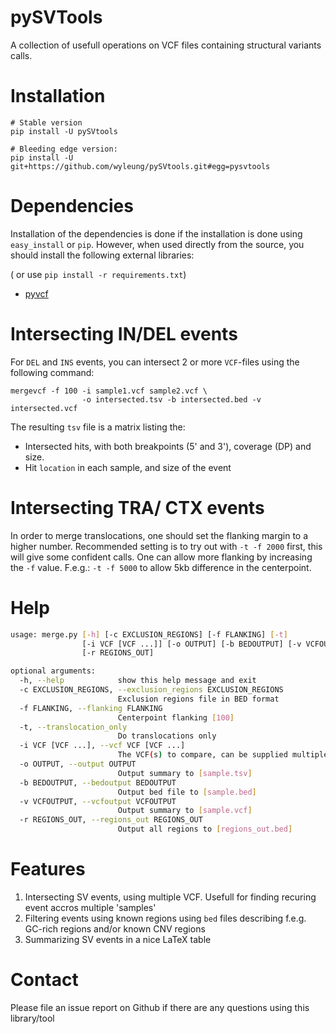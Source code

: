 # pySVTools

A collection of usefull operations on VCF files containing structural variants calls.

# Installation

    # Stable version
    pip install -U pySVtools

    # Bleeding edge version:
    pip install -U git+https://github.com/wyleung/pySVtools.git#egg=pysvtools

# Dependencies

Installation of the dependencies is done if the installation is done using `easy_install` or `pip`. However, when used directly from the source, you should install the following external libraries:

( or use `pip install -r requirements.txt`)


 - [pyvcf](https://github.com/jamescasbon/PyVCF)
 


# Intersecting IN/DEL events

For `DEL` and `INS` events, you can intersect 2 or more `VCF`-files using the following command:

    mergevcf -f 100 -i sample1.vcf sample2.vcf \
                    -o intersected.tsv -b intersected.bed -v intersected.vcf

The resulting `tsv` file is a matrix listing the:

 - Intersected hits, with both breakpoints (5' and 3'), coverage (DP) and size.
 - Hit `location` in each sample, and size of the event

# Intersecting TRA/ CTX events

In order to merge translocations, one should set the flanking margin to a higher number.
Recommended setting is to try out with `-t -f 2000` first, this will give some confident calls.
One can allow more flanking by increasing the `-f` value. F.e.g.: `-t -f 5000` to allow 5kb difference in the centerpoint.




# Help

```bash
usage: merge.py [-h] [-c EXCLUSION_REGIONS] [-f FLANKING] [-t]
                [-i VCF [VCF ...]] [-o OUTPUT] [-b BEDOUTPUT] [-v VCFOUTPUT]
                [-r REGIONS_OUT]

optional arguments:
  -h, --help            show this help message and exit
  -c EXCLUSION_REGIONS, --exclusion_regions EXCLUSION_REGIONS
                        Exclusion regions file in BED format
  -f FLANKING, --flanking FLANKING
                        Centerpoint flanking [100]
  -t, --translocation_only
                        Do translocations only
  -i VCF [VCF ...], --vcf VCF [VCF ...]
                        The VCF(s) to compare, can be supplied multiple times
  -o OUTPUT, --output OUTPUT
                        Output summary to [sample.tsv]
  -b BEDOUTPUT, --bedoutput BEDOUTPUT
                        Output bed file to [sample.bed]
  -v VCFOUTPUT, --vcfoutput VCFOUTPUT
                        Output summary to [sample.vcf]
  -r REGIONS_OUT, --regions_out REGIONS_OUT
                        Output all regions to [regions_out.bed]
```


# Features

 1. Intersecting SV events, using multiple VCF. Usefull for finding recuring event accros multiple 'samples'
 1. Filtering events using known regions using ``bed`` files describing f.e.g. GC-rich regions and/or known CNV regions
 1. Summarizing SV events in a nice LaTeX table

# Contact

Please file an issue report on Github if there are any questions using this library/tool

